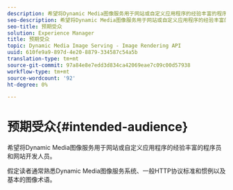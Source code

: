 ```yaml
---
description: 希望将Dynamic Media图像服务用于网站或自定义应用程序的经验丰富的程序员和网站开发人员。
seo-description: 希望将Dynamic Media图像服务用于网站或自定义应用程序的经验丰富的程序员和网站开发人员。
seo-title: 预期受众
solution: Experience Manager
title: 预期受众
topic: Dynamic Media Image Serving - Image Rendering API
uuid: 610fe9a9-897d-4e20-8879-334587c54a5b
translation-type: tm+mt
source-git-commit: 97a84e8e7edd3d834ca42069eae7c09c00d57938
workflow-type: tm+mt
source-wordcount: '92'
ht-degree: 0%

---
```



# 预期受众{#intended-audience}

希望将Dynamic Media图像服务用于网站或自定义应用程序的经验丰富的程序员和网站开发人员。

假定读者通常熟悉Dynamic Media图像服务系统、一般HTTP协议标准和惯例以及基本的图像术语。
